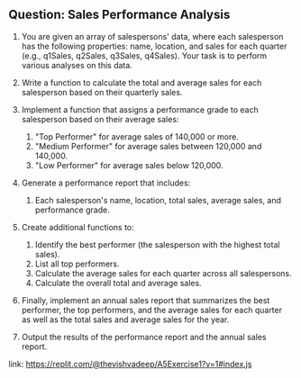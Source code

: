 ## Question: Sales Performance Analysis

1. You are given an array of salespersons' data, where each salesperson has the following properties: name, location, and sales for each quarter (e.g., q1Sales, q2Sales, q3Sales, q4Sales). Your task is to perform various analyses on this data.

2. Write a function to calculate the total and average sales for each salesperson based on their quarterly sales.

3. Implement a function that assigns a performance grade to each salesperson based on their average sales:

    1. "Top Performer" for average sales of 140,000 or more.
    2. "Medium Performer" for average sales between 120,000 and 140,000.
    3. "Low Performer" for average sales below 120,000.

4. Generate a performance report that includes:

    1. Each salesperson's name, location, total sales, average sales, and performance grade.

5. Create additional functions to:

    1. Identify the best performer (the salesperson with the highest total sales).
    2. List all top performers.
    3. Calculate the average sales for each quarter across all salespersons.
    4. Calculate the overall total and average sales.


6. Finally, implement an annual sales report that summarizes the best performer, the top performers, and the average sales for each quarter as well as the total sales and average sales for the year.

7. Output the results of the performance report and the annual sales report.

link: https://replit.com/@thevishvadeep/A5Exercise1?v=1#index.js
